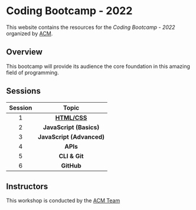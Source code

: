 # Coding Bootcamp - 2022

This website contains the resources for the *Coding Bootcamp - 2022* organized by [ACM](https://www.acmbpdc.org/).

## Overview

This bootcamp will provide its audience the core foundation in this amazing field of programming.

## Sessions

| Session | Topic |
| :-----: |:-------------:|
| 1 | [**HTML/CSS**](./01-HTML-CSS) |
| 2 | **JavaScript (Basics)** |
| 3 | **JavaScript (Advanced)** |
| 4 | **APIs** |
| 5 | **CLI & Git** |
| 6 | **GitHub** |

## Instructors

This workshop is conducted by the [ACM Team](https://www.acmbpdc.org/about)